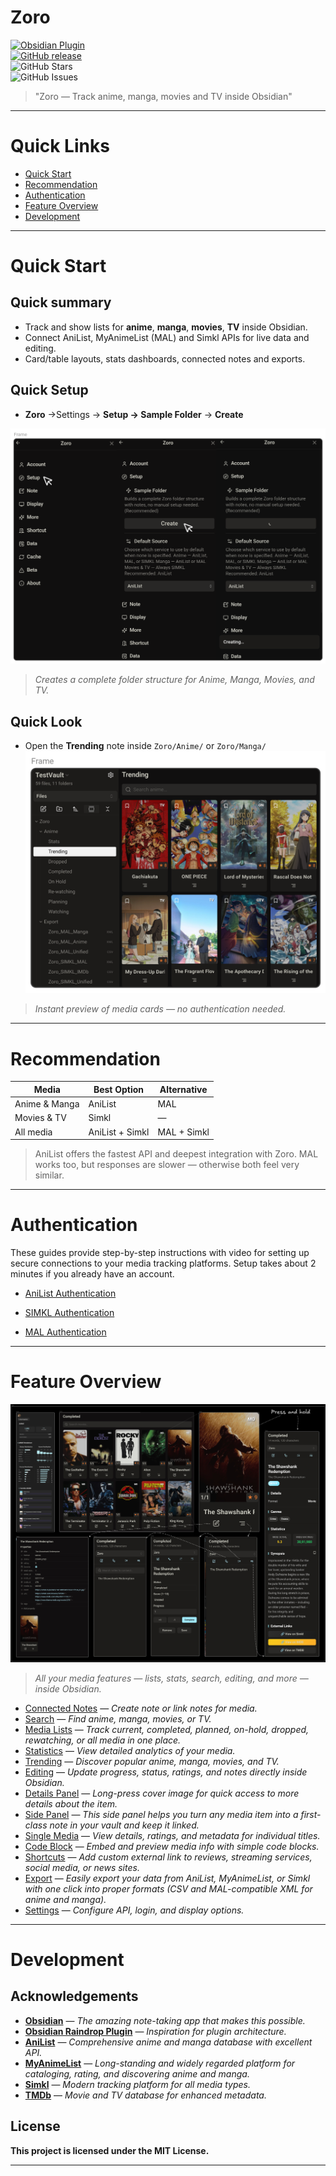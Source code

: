 # Zoro      
      
[![Obsidian Plugin](https://img.shields.io/badge/Obsidian-Plugin-blueviolet?style=flat-square&logo=obsidian)](https://obsidian.md/plugins?id=zoro)      
[![GitHub release](https://img.shields.io/github/v/release/zara-kasi/zoro?style=flat-square)](https://github.com/zara-kasi/zoro/releases)      
![GitHub Stars](https://img.shields.io/github/stars/zara-kasi/zoro?style=flat-square)      
![GitHub Issues](https://img.shields.io/github/issues-raw/zara-kasi/zoro?style=flat-square)      
      
> "Zoro — Track anime, manga, movies and TV inside Obsidian"      
      
---      

# Quick Links

- [Quick Start](#quick-start)
- [Recommendation](#recommendation)
- [Authentication](#authentication)
- [Feature Overview](#feature-overview)
- [Development](#development)

---       
      
# Quick Start      
      
## Quick summary       
      
- Track and show lists for **anime**, **manga**, **movies**, **TV** inside Obsidian.               
- Connect AniList, MyAnimeList (MAL) and Simkl APIs for live data and editing.            
- Card/table layouts, stats dashboards, connected notes and exports.      

## Quick Setup      

- **Zoro** →Settings →  **Setup → Sample Folder** → **Create** 

![create sample note](Assets/sample_folder.png)      

>*Creates a complete folder structure for Anime, Manga, Movies, and TV.*     
      
## Quick Look      

- Open the **Trending** note inside `Zoro/Anime/` or `Zoro/Manga/`       
![Trending anime](Assets/trending_anime.png)  

>*Instant preview of media cards — no authentication needed.*

---    

# Recommendation              

| Media         | Best Option     | Alternative |
| ------------- | --------------- | ----------- |
| Anime & Manga | AniList         | MAL         |
| Movies & TV   | Simkl           | —           |
| All media     | AniList + Simkl | MAL + Simkl |
>AniList offers the fastest API and deepest integration with Zoro. MAL works too, but responses are slower — otherwise both feel very similar.

    
---

# Authentication      
      
These guides provide step-by-step instructions with video for setting up secure connections to your media tracking platforms. Setup takes about 2 minutes if you already have an account.
      
- [AniList Authentication](https://github.com/zara-kasi/zoro/blob/main/Docs/anilist-auth-setup.md)      
      
- [SIMKL Authentication](https://github.com/zara-kasi/zoro/blob/main/Docs/simkl-auth-setup.md)      
      
- [MAL Authentication](https://github.com/zara-kasi/zoro/blob/main/Docs/mal-auth-setup.md)      
        
---       

# Feature Overview      

![Features screenshot](Assets/features.png)

>*All your media features — lists, stats, search, editing, and more — inside Obsidian.*

- [Connected Notes](https://github.com/zara-kasi/zoro/blob/release-v1.1.0/Docs%2Fconnected_note.md) — *Create note or link notes for media.*      
- [Search](https://github.com/zara-kasi/zoro/blob/release-v1.1.0/Docs%2Fsearch.md) — *Find anime, manga, movies, or TV.*     
- [Media Lists](https://github.com/zara-kasi/zoro/blob/release-v1.1.0/Docs%2Fmedia_list.md) — *Track current, completed, planned, on-hold, dropped, rewatching, or all media in one place.*      
- [Statistics](https://github.com/zara-kasi/zoro/blob/release-v1.1.0/Docs%2Fstatistics.md) — *View detailed analytics of your media.*      
- [Trending](https://github.com/zara-kasi/zoro/blob/release-v1.1.0/Docs%2Ftrending.md) — *Discover popular anime, manga, movies, and TV.*      
- [Editing](https://github.com/zara-kasi/zoro/blob/release-v1.1.0/Docs%2Fedit_panel.md) — *Update progress, status, ratings, and notes directly inside Obsidian.*      
- [Details Panel](https://github.com/zara-kasi/zoro/blob/release-v1.1.0/Docs%2Fdetail_panel.md) — *Long-press cover image for quick access to more details about the item.*  
- [Side Panel](https://github.com/zara-kasi/zoro/blob/release-v1.1.0/Docs%2Fside_panel.md)  — *This side panel helps you turn any media item into a first-class note in your vault and keep it linked.*
- [Single Media](https://github.com/zara-kasi/zoro/blob/release-v1.1.0/Docs%2Fsingle_media.md) — *View details, ratings, and metadata for individual titles.*  
- [Code Block](https://github.com/zara-kasi/zoro/blob/release-v1.1.0/Docs%2Fcode_block.md) — *Embed and preview media info with simple code blocks.* 
- [Shortcuts](https://github.com/zara-kasi/zoro/blob/release-v1.1.0/Docs%2Fshortcuts.md) — *Add custom external link to reviews, streaming services, social media, or news sites.*        
- [Export](https://github.com/zara-kasi/zoro/blob/release-v1.1.0/Docs%2Fexport_overview.md) — *Easily export your data from AniList, MyAnimeList, or Simkl with one click into proper formats (CSV and MAL-compatible XML for anime and manga).*      
- [Settings](https://github.com/zara-kasi/zoro/blob/release-v1.1.0/Docs%2Fsettings.md) — *Configure API, login, and display options.*

---

# Development      
      
## Acknowledgements      
      
- **[Obsidian](https://obsidian.md/)** — *The amazing note-taking app that makes this possible.* 
- **[Obsidian Raindrop Plugin](https://github.com/mtopping/obsidian-raindrop)** — *Inspiration for plugin architecture.*      
- **[AniList](https://anilist.co/)** — *Comprehensive anime and manga database with excellent API.*      
- **[MyAnimeList](https://myanimelist.net/)** — *Long-standing and widely regarded platform for cataloging, rating, and discovering anime and manga.*      
- **[Simkl](https://simkl.com/)** — *Modern tracking platform for all media types.*      
- **[TMDb](https://www.themoviedb.org/)** — *Movie and TV database for enhanced metadata.*     
      
## License      
      
**This project is licensed under the MIT License.**      
      
---      
